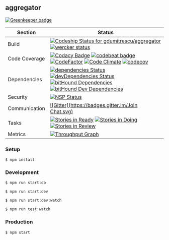 ## aggregator

[![Greenkeeper badge](https://badges.greenkeeper.io/gdumitrescu/aggregator.svg)](https://greenkeeper.io/)

| Section | Status |
|---------|--------|
| Build | [ ![Codeship Status for gdumitrescu/aggregator](https://codeship.com/projects/34ea2580-b9fe-0133-0d07-7e2e3c15f843/status?branch=master)](https://codeship.com/projects/135608) [![wercker status](https://app.wercker.com/status/8b9f5c1d046c0ca351da1af55c6246ee/s/master "wercker status")](https://app.wercker.com/project/byKey/8b9f5c1d046c0ca351da1af55c6246ee)|
| Code Coverage | [![Codacy Badge](https://api.codacy.com/project/badge/Grade/0cf86c32689c4eb28667b1501dc550dd)](https://www.codacy.com/app/gdumitrescu/aggregator?utm_source=github.com&amp;utm_medium=referral&amp;utm_content=gdumitrescu/aggregator&amp;utm_campaign=Badge_Grade) [![codebeat badge](https://codebeat.co/badges/4e3371b2-a406-4713-837b-571c7b047698)](https://codebeat.co/projects/github-com-gdumitrescu-aggregator) [![CodeFactor](https://www.codefactor.io/repository/github/gdumitrescu/aggregator/badge)](https://www.codefactor.io/repository/github/gdumitrescu/aggregator) [![Code Climate](https://codeclimate.com/github/gdumitrescu/aggregator/badges/gpa.svg)](https://codeclimate.com/github/gdumitrescu/aggregator) [![codecov](https://codecov.io/gh/gdumitrescu/aggregator/branch/master/graph/badge.svg)](https://codecov.io/gh/gdumitrescu/aggregator) |
| Dependencies | [![dependencies Status](https://david-dm.org/gdumitrescu/aggregator/status.svg)](https://david-dm.org/gdumitrescu/aggregator) [![devDependencies Status](https://david-dm.org/gdumitrescu/aggregator/dev-status.svg)](https://david-dm.org/gdumitrescu/aggregator?type=dev) [![bitHound Dependencies](https://www.bithound.io/github/gdumitrescu/aggregator/badges/dependencies.svg)](https://www.bithound.io/github/gdumitrescu/aggregator/master/dependencies/npm) [![bitHound Dev Dependencies](https://www.bithound.io/github/gdumitrescu/aggregator/badges/devDependencies.svg)](https://www.bithound.io/github/gdumitrescu/aggregator/master/dependencies/npm) |
| Security | [![NSP Status](https://nodesecurity.io/orgs/github/projects/13011e1b-1d6b-4717-bff5-6d45c88fa126/badge)](https://nodesecurity.io/orgs/github/projects/13011e1b-1d6b-4717-bff5-6d45c88fa126) |
| Communication | [![Gitter](https://badges.gitter.im/Join Chat.svg)](https://gitter.im/gdumitrescu/aggregator) |
| Tasks | [![Stories in Ready](https://badge.waffle.io/gdumitrescu/aggregator.svg?label=ready&title=Ready)](http://waffle.io/gdumitrescu/aggregator) [![Stories in Doing](https://badge.waffle.io/gdumitrescu/aggregator.svg?label=in%20progress&title=Doing)](http://waffle.io/gdumitrescu/aggregator) [![Stories in Review](https://badge.waffle.io/gdumitrescu/aggregator.svg?label=in%20review&title=Review)](http://waffle.io/gdumitrescu/aggregator) |
| Metrics | [![Throughput Graph](https://graphs.waffle.io/gdumitrescu/aggregator/throughput.svg)](https://waffle.io/gdumitrescu/aggregator/metrics) |


### Setup

`$ npm install`

### Development

`$ npm run start:db`

`$ npm run start:dev`

`$ npm run start:dev:watch`

`$ npm run test:watch`

### Production

`$ npm start`

